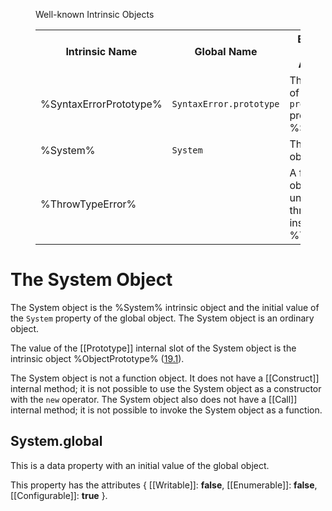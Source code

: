 <figure>
  <figcaption>Well-known Intrinsic Objects</figcaption>
  <table>
    <tbody>
      <tr>
        <th>Intrinsic Name</th>
        <th>Global Name</th>
        <th>ECMAScript Language Association</th>
      </tr>
      <tr>
        <td>%SyntaxErrorPrototype%</td>
        <td><code>SyntaxError.prototype</code></td>
        <td>The initial value of the <code>prototype</code> property of %SyntaxError%</td>
      </tr>
      <tr>
        <td>%System%</td>
        <td><code>System</code></td>
        <td>
          The <code>System</code> object (<a href="#the-system-object">1</a>)
        </td>
      </tr>
      <tr>
        <td>%ThrowTypeError%</td>
        <td></td>
        <td>A function object that unconditionally throws a new instance of %TypeError%</td>
      </tr>
    </tbody>
  </table>
</figure>

# The System Object
The System object is the %System% intrinsic object and the initial value of the `System` property of the global object. The System object is an ordinary object.

The value of the [[Prototype]] internal slot of the System object is the intrinsic object %ObjectPrototype% (<a href="http://tc39.github.io/ecma262/#sec-properties-of-the-object-prototype-object">19.1</a>).

The System object is not a function object. It does not have a [[Construct]] internal method; it is not possible to use the System object as a constructor with the `new` operator. The System object also does not have a [[Call]] internal method; it is not possible to invoke the System object as a function.

## System.global
This is a data property with an initial value of the global object.

This property has the attributes { [[Writable]]: **false**, [[Enumerable]]: **false**, [[Configurable]]: **true** }.
